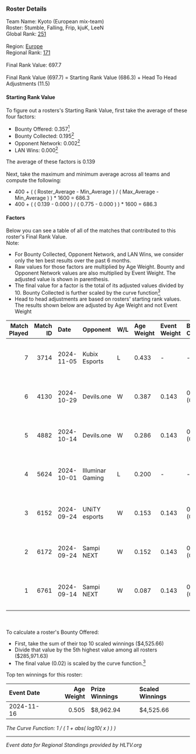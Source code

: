 ### Roster Details<br />
Team Name: Kyoto (European mix-team)<br />
Roster: 5tumble, Falling, Frip, kjuK, LeeN<br />
Global Rank: [251](../../standings_global_2025_02_28.md)<br />
<br />
Region: [Europe]( ../../standings_europe_2025_02_28.md)<br />
Regional Rank: [171]( ../../standings_europe_2025_02_28.md)<br />
<br />
Final Rank Value:  697.7<br />
<br />
Final Rank Value (697.7) = Starting Rank Value (686.3) + Head To Head Adjustments (11.5)<br />

#### Starting Rank Value<br />
To figure out a rosters's Starting Rank Value, first take the average of these four factors:<br />
- Bounty Offered: 0.357[<sup>1</sup>](#table2)
- Bounty Collected: 0.195[<sup>2</sup>](#table1)
- Opponent Network: 0.002[<sup>2</sup>](#table1)
- LAN Wins: 0.000[<sup>2</sup>](#table1)

The average of these factors is 0.139<br />
<br />
Next, take the maximum and minimum average across all teams and compute the following:<br />
- 400 + ( ( Roster_Average - Min_Average ) / ( Max_Average - Min_Average ) ) * 1600 = 686.3
- 400 + ( ( 0.139 - 0.000 ) / ( 0.775 - 0.000 ) ) * 1600 = 686.3


#### Factors<br />
Below you can see a table of all of the matches that contributed to this roster's Final Rank Value.<br />
Note:<br />

- For Bounty Collected, Opponent Network, and LAN Wins, we consider only the ten best results over the past 6 months.
- Raw values for those factors are multiplied by Age Weight. Bounty and Opponent Network values are also multiplied by Event Weight. The adjusted value is shown in parenthesis.
- The final value for a factor is the total of its adjusted values divided by 10. Bounty Collected is further scaled by the curve function[<sup>3</sup>](#curveFunction)
- Head to head adjustments are based on rosters' starting rank values. The results shown below are adjusted by Age Weight and not Event Weight
<span id="table1"></span><br />


| Match Played | Match ID | Date       | Opponent         | W/L | Age Weight | Event Weight | Bounty Collected | Opponent Network | LAN Wins  | H2H Adj. | Roster                             |
| -: | -: | :- | :- | :- | :- | :- | :- | :- | :- | -: | :- |
|            7 |     3714 | 2024-11-05 | Kubix Esports    | L   | 0.433      | -            | -                | -                | -         |    -2.83 | 5tumble, Falling, Frip, kjuK, LeeN |
|            6 |     4130 | 2024-10-29 | Devils.one       | W   | 0.387      | 0.143        | 0.001 (0.000)    | 0.082 (0.005)    | 0 (0.000) |     5.76 | 5tumble, Falling, Frip, kjuK, LeeN |
|            5 |     4882 | 2024-10-14 | Devils.one       | W   | 0.286      | 0.143        | 0.001 (0.000)    | 0.082 (0.003)    | 0 (0.000) |     4.37 | 5tumble, Falling, Frip, kjuK, LeeN |
|            4 |     5624 | 2024-10-01 | Illuminar Gaming | L   | 0.200      | -            | -                | -                | -         |    -1.45 | 5tumble, Falling, Frip, kjuK, LeeN |
|            3 |     6152 | 2024-09-24 | UNiTY esports    | W   | 0.153      | 0.143        | 0.030 (0.001)    | 0.447 (0.010)    | 0 (0.000) |     3.60 | 5tumble, Falling, Frip, kjuK, LeeN |
|            2 |     6172 | 2024-09-24 | Sampi NEXT       | W   | 0.152      | 0.143        | 0.000 (0.000)    | 0.027 (0.001)    | 0 (0.000) |     1.29 | 5tumble, Falling, Frip, kjuK, LeeN |
|            1 |     6761 | 2024-09-14 | Sampi NEXT       | W   | 0.087      | 0.143        | 0.000 (0.000)    | 0.027 (0.000)    | 0 (0.000) |     0.72 | 5tumble, Falling, Frip, kjuK, LeeN |

<br />
<span id="table2"></span><br />
To calculate a roster's Bounty Offered:<br />

- First, take the sum of their top 10 scaled winnings ($4,525.66)
- Divide that value by the 5th highest value among all rosters ($285,971.63)
- The final value (0.02) is scaled by the curve function.[<sup>3</sup>](#curveFunction)

Top ten winnings for this roster:<br />

| Event Date | Age Weight | Prize Winnings | Scaled Winnings |
| :- | -: | :- | :- |
| 2024-11-16 |      0.505 | $8,962.94      | $4,525.66       |


<span id="curveFunction"></span>_The Curve Function: 1 / ( 1 + abs( log10( x ) ) )_<br />

---
_Event data for Regional Standings provided by HLTV.org_<br />
